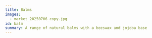 ```yaml
---
title: Balms
images:
  - market_20250706_copy.jpg
id: balm
summary: A range of natural balms with a beeswax and jojoba base
---
```

